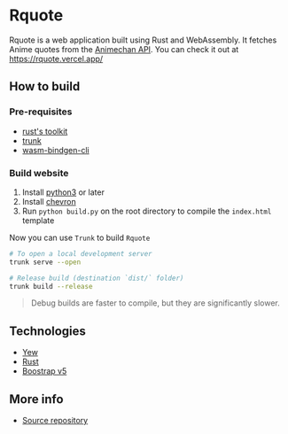 # Rquote

Rquote is a web application built using Rust and WebAssembly. It fetches Anime
quotes from the [Animechan API](https://animechan.vercel.app/). You can check it
out at <https://rquote.vercel.app/>

## How to build

### Pre-requisites

- [rust's toolkit](https://www.rust-lang.org/learn/get-started)
- [trunk](https://trunkrs.dev)
- [wasm-bindgen-cli](https://rustwasm.github.io/wasm-bindgen/reference/cli.html)

### Build website

1. Install [python3](https://www.python.org/downloads/) or later
2. Install [chevron](https://github.com/noahmorrison/chevron)
3. Run `python build.py` on the root directory to compile the `index.html`
   template

Now you can use `Trunk` to build `Rquote`

```bash
# To open a local development server
trunk serve --open

# Release build (destination `dist/` folder)
trunk build --release
```

> Debug builds are faster to compile, but they are significantly slower.

## Technologies

- [Yew](https://yew.rs)
- [Rust](https://www.rust-lang.org)
- [Boostrap v5](https://getbootstrap.com)

## More info

- [Source repository](https://github.com/Altair-Bueno/rquote)

